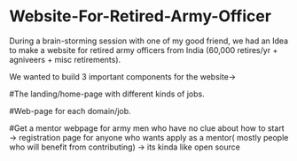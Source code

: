 # Website-For-Retired-Army-Officer

During a brain-storming session with one of my good friend, we had an Idea to make a website for retired army officers from India (60,000 retires/yr + agniveers + misc retirements).

We wanted to build 3 important components for the website->

#The landing/home-page with different kinds of jobs.

#Web-page for each domain/job.


#Get a mentor webpage for army men who have no clue about how to start
  -> registration page for anyone who wants apply as a mentor( mostly people who will benefit from contributing)
  -> its kinda like open source
